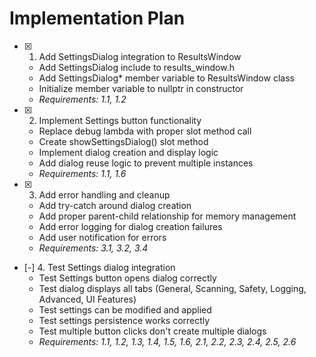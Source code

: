 # Implementation Plan

- [x] 1. Add SettingsDialog integration to ResultsWindow
  - Add SettingsDialog include to results_window.h
  - Add SettingsDialog* member variable to ResultsWindow class
  - Initialize member variable to nullptr in constructor
  - _Requirements: 1.1, 1.2_

- [x] 2. Implement Settings button functionality
  - Replace debug lambda with proper slot method call
  - Create showSettingsDialog() slot method
  - Implement dialog creation and display logic
  - Add dialog reuse logic to prevent multiple instances
  - _Requirements: 1.1, 1.6_

- [x] 3. Add error handling and cleanup
  - Add try-catch around dialog creation
  - Add proper parent-child relationship for memory management
  - Add error logging for dialog creation failures
  - Add user notification for errors
  - _Requirements: 3.1, 3.2, 3.4_

- [-] 4. Test Settings dialog integration
  - Test Settings button opens dialog correctly
  - Test dialog displays all tabs (General, Scanning, Safety, Logging, Advanced, UI Features)
  - Test settings can be modified and applied
  - Test settings persistence works correctly
  - Test multiple button clicks don't create multiple dialogs
  - _Requirements: 1.1, 1.2, 1.3, 1.4, 1.5, 1.6, 2.1, 2.2, 2.3, 2.4, 2.5, 2.6_